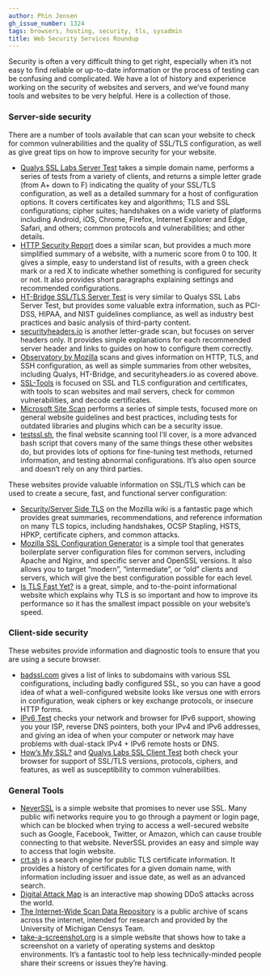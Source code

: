 ```yaml
---
author: Phin Jensen
gh_issue_number: 1324
tags: browsers, hosting, security, tls, sysadmin
title: Web Security Services Roundup
---
```


Security is often a very difficult thing to get right, especially when it’s not easy to find reliable or up-to-date information or the process of testing can be confusing and complicated. We have a lot of history and experience working on the security of websites and servers, and we’ve found many tools and websites to be very helpful. Here is a collection of those.

### Server-side security

There are a number of tools available that can scan your website to check for common vulnerabilities and the quality of SSL/TLS configuration, as well as give great tips on how to improve security for your website.

- [Qualys SSL Labs Server Test](https://www.ssllabs.com/ssltest/) takes a simple domain name, performs a series of tests from a variety of clients, and returns a simple letter grade (from A+ down to F) indicating the quality of your SSL/TLS configuration, as well as a detailed summary for a host of configuration options. It covers certificates key and algorithms; TLS and SSL configurations; cipher suites; handshakes on a wide variety of platforms including Android, iOS, Chrome, Firefox, Internet Explorer and Edge, Safari, and others; common protocols and vulnerabilities; and other details.
- [HTTP Security Report](https://httpsecurityreport.com/) does a similar scan, but provides a much more simplified summary of a website, with a numeric score from 0 to 100. It gives a simple, easy to understand list of results, with a green check mark or a red X to indicate whether something is configured for security or not. It also provides short paragraphs explaining settings and recommended configurations.
- [HT-Bridge SSL/TLS Server Test](https://www.htbridge.com/ssl/) is very similar to Qualys SSL Labs Server Test, but provides some valuable extra information, such as PCI-DSS, HIPAA, and NIST guidelines compliance, as well as industry best practices and basic analysis of third-party content.
- [securityheaders.io](https://securityheaders.io/) is another letter-grade scan, but focuses on server headers only. It provides simple explanations for each recommended server header and links to guides on how to configure them correctly.
- [Observatory by Mozilla](https://observatory.mozilla.org/) scans and gives information on HTTP, TLS, and SSH configuration, as well as simple summaries from other websites, including Qualys, HT-Bridge, and securityheaders.io as covered above.
- [SSL-Tools](https://ssl-tools.net/) is focused on SSL and TLS configuration and certificates, with tools to scan websites and mail servers, check for common vulnerabilities, and decode certificates.
- [Microsoft Site Scan](https://dev.windows.com/en-us/microsoft-edge/tools/staticscan/) performs a series of simple tests, focused more on general website guidelines and best practices, including tests for outdated libraries and plugins which can be a security issue.
- [testssl.sh](https://testssl.sh/), the final website scanning tool I’ll cover, is a more advanced bash script that covers many of the same things these other websites do, but provides lots of options for fine-tuning test methods, returned information, and testing abnormal configurations. It’s also open source and doesn’t rely on any third parties.

These websites provide valuable information on SSL/TLS which can be used to create a secure, fast, and functional server configuration:

- [Security/Server Side TLS](https://wiki.mozilla.org/Security/Server_Side_TLS) on the Mozilla wiki is a fantastic page which provides great summaries, recommendations, and reference information on many TLS topics, including handshakes, OCSP Stapling, HSTS, HPKP, certificate ciphers, and common attacks.
- [Mozilla SSL Configuration Generator](https://mozilla.github.io/server-side-tls/ssl-config-generator/) is a simple tool that generates boilerplate server configuration files for common servers, including Apache and Nginx, and specific server and OpenSSL versions. It also allows you to target “modern”, “intermediate”, or “old” clients and servers, which will give the best configuration possible for each level.
- [Is TLS Fast Yet?](https://istlsfastyet.com/) is a great, simple, and to-the-point informational website which explains why TLS is so important and how to improve its performance so it has the smallest impact possible on your website’s speed.

### Client-side security

These websites provide information and diagnostic tools to ensure that you are using a secure browser.

- [badssl.com](https://badssl.com/) gives a list of links to subdomains with various SSL configurations, including badly configured SSL, so you can have a good idea of what a well-configured website looks like versus one with errors in configuration, weak ciphers or key exchange protocols, or insecure HTTP forms.
- [IPv6 Test](http://ipv6-test.com/) checks your network and browser for IPv6 support, showing you your ISP, reverse DNS pointers, both your IPv4 and IPv6 addresses, and giving an idea of when your computer or network may have problems with dual-stack IPv4 + IPv6 remote hosts or DNS.
- [How’s My SSL?](https://www.howsmyssl.com/) and [Qualys Labs SSL Client Test](https://www.ssllabs.com/ssltest/viewMyClient.html) both check your browser for support of SSL/TLS versions, protocols, ciphers, and features, as well as susceptibility to common vulnerabilities.

### General Tools

- [NeverSSL](http://neverssl.com/) is a simple website that promises to never use SSL. Many public wifi networks require you to go through a payment or login page, which can be blocked when trying to access a well-secured website such as Google, Facebook, Twitter, or Amazon, which can cause trouble connecting to that website. NeverSSL provides an easy and simple way to access that login website.
- [crt.sh](https://crt.sh/) is a search engine for public TLS certificate information. It provides a history of certificates for a given domain name, with information including issuer and issue date, as well as an advanced search.
- [Digital Attack Map](http://www.digitalattackmap.com/) is an interactive map showing DDoS attacks across the world.
- [The Internet-Wide Scan Data Repository](https://scans.io/) is a public archive of scans across the internet, intended for research and provided by the University of Michigan Censys Team.
- [take-a-screenshot.org](https://www.take-a-screenshot.org/) is a simple website that shows how to take a screenshot on a variety of operating systems and desktop environments. It’s a fantastic tool to help less technically-minded people share their screens or issues they’re having.
